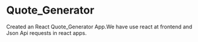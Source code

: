 # Quote_Generator
Created an React Quote_Generator App.We have use react at frontend and Json Api requests in react apps.
